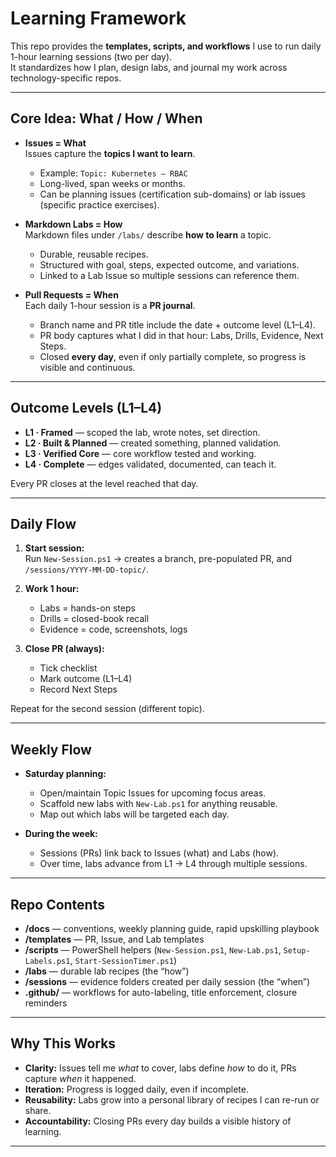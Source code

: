 # Learning Framework

This repo provides the **templates, scripts, and workflows** I use to run daily 1-hour learning sessions (two per day).  
It standardizes how I plan, design labs, and journal my work across technology-specific repos.

---

## Core Idea: What / How / When

- **Issues = What**  
  Issues capture the **topics I want to learn**.  
  - Example: `Topic: Kubernetes — RBAC`  
  - Long-lived, span weeks or months.  
  - Can be planning issues (certification sub-domains) or lab issues (specific practice exercises).  

- **Markdown Labs = How**  
  Markdown files under `/labs/` describe **how to learn** a topic.  
  - Durable, reusable recipes.  
  - Structured with goal, steps, expected outcome, and variations.  
  - Linked to a Lab Issue so multiple sessions can reference them.  

- **Pull Requests = When**  
  Each daily 1-hour session is a **PR journal**.  
  - Branch name and PR title include the date + outcome level (L1–L4).  
  - PR body captures what I did in that hour: Labs, Drills, Evidence, Next Steps.  
  - Closed **every day**, even if only partially complete, so progress is visible and continuous.

---

## Outcome Levels (L1–L4)

- **L1 · Framed** — scoped the lab, wrote notes, set direction.  
- **L2 · Built & Planned** — created something, planned validation.  
- **L3 · Verified Core** — core workflow tested and working.  
- **L4 · Complete** — edges validated, documented, can teach it.  

Every PR closes at the level reached that day.

---

## Daily Flow

1. **Start session:**  
   Run `New-Session.ps1` → creates a branch, pre-populated PR, and `/sessions/YYYY-MM-DD-topic/`.  

2. **Work 1 hour:**  
   - Labs = hands-on steps  
   - Drills = closed-book recall  
   - Evidence = code, screenshots, logs  

3. **Close PR (always):**  
   - Tick checklist  
   - Mark outcome (L1–L4)  
   - Record Next Steps  

Repeat for the second session (different topic).

---

## Weekly Flow

- **Saturday planning:**  
  - Open/maintain Topic Issues for upcoming focus areas.  
  - Scaffold new labs with `New-Lab.ps1` for anything reusable.  
  - Map out which labs will be targeted each day.

- **During the week:**  
  - Sessions (PRs) link back to Issues (what) and Labs (how).  
  - Over time, labs advance from L1 → L4 through multiple sessions.

---

## Repo Contents

- **/docs** — conventions, weekly planning guide, rapid upskilling playbook  
- **/templates** — PR, Issue, and Lab templates  
- **/scripts** — PowerShell helpers (`New-Session.ps1`, `New-Lab.ps1`, `Setup-Labels.ps1`, `Start-SessionTimer.ps1`)  
- **/labs** — durable lab recipes (the “how”)  
- **/sessions** — evidence folders created per daily session (the “when”)  
- **.github/** — workflows for auto-labeling, title enforcement, closure reminders  

---

## Why This Works

- **Clarity:** Issues tell me *what* to cover, labs define *how* to do it, PRs capture *when* it happened.  
- **Iteration:** Progress is logged daily, even if incomplete.  
- **Reusability:** Labs grow into a personal library of recipes I can re-run or share.  
- **Accountability:** Closing PRs every day builds a visible history of learning.  

---
